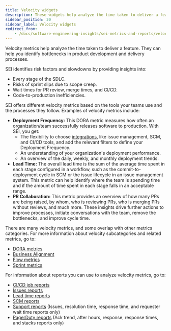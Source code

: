 ```yaml
---
title: Velocity widgets
description: These widgets help analyze the time taken to deliver a feature.
sidebar_position: 20
sidebar_label: Velocity widgets
redirect_from:
    - /docs/software-engineering-insights/sei-metrics-and-reports/velocity-metrics-reports/velocity-metrics-overview
---
```


Velocity metrics help analyze the time taken to deliver a feature. They can help you identify bottlenecks in product development and delivery processes.

SEI identifies risk factors and slowdowns by providing insights into:

* Every stage of the SDLC.
* Risks of sprint slips due to scope creep.
* Wait times for PR review, merge times, and CI/CD.
* Code-to-production inefficiencies.

SEI offers different velocity metrics based on the tools your teams use and the processes they follow. Examples of velocity metrics include:

* **Deployment Frequency:** This DORA metric measures how often an organization/team successfully releases software to production. With SEI, you get:
  * The flexibility to choose [integrations](/docs/category/configure-integrations), like issue management, SCM, and CI/CD tools, and add the relevant filters to define your Deployment Frequency.
  * An understanding of your organization's deployment performance.
  * An overview of the daily, weekly, and monthly deployment trends.
* **Lead Time:** The overall lead time is the sum of the average time spent in each stage configured in a workflow, such as the commit-to-deployment cycle in SCM or the issue lifecycle in an issue management system. This metric can help identify where the team is spending time and if the amount of time spent in each stage falls in an acceptable range.
* **PR Collaboration:** This metric provides an overview of how many PRs are being raised, by whom, who is reviewing PRs, who is merging PRs without reviews, and much more. These insights drive further actions to improve processes, initiate conversations with the team, remove the bottlenecks, and improve cycle time.

There are many velocity metrics, and some overlap with other metrics categories. For more information about velocity subcategories and related metrics, go to:

* [DORA metrics](/docs/software-engineering-insights/analytics-and-reporting/efficiency/dora-metrics)
* [Business Alignment](/docs/software-engineering-insights/analytics-and-reporting/sei-business-alignment)
* [Flow metrics](/docs/software-engineering-insights/analytics-and-reporting/efficiency/flow-metrics)
* [Sprint metrics](/docs/category/agile-metrics)

For information about reports you can use to analyze velocity metrics, go to:

* [CI/CD job reports](/docs/software-engineering-insights/analytics-and-reporting/efficiency/cicd-insights)
* [Issues reports](/docs/software-engineering-insights/analytics-and-reporting/efficiency/issues-reports)
* [Lead time reports](/docs/software-engineering-insights/analytics-and-reporting/efficiency/velocity-lead-time)
* [SCM reports](/docs/software-engineering-insights/analytics-and-reporting/productivity/developer-insights)
* [Support reports](/docs/software-engineering-insights/analytics-and-reporting/support-metrics) (Issues, resolution time, response time, and requester wait time reports only)
* [PagerDuty reports](/docs/software-engineering-insights/analytics-and-reporting/quality-metrics-reports/pagerduty-reports) (Ack trend, after hours, response, response times, and stacks reports only)
